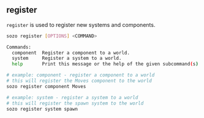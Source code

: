 ## register

`register` is used to register new systems and components. 

```sh
sozo register [OPTIONS] <COMMAND>
```
    
```sh
Commands:
  component  Register a component to a world.
  system     Register a system to a world.
  help       Print this message or the help of the given subcommand(s)
```

```sh
# example: component - register a component to a world
# this will register the Moves component to the world
sozo register component Moves

# example: system - register a system to a world
# this will register the spawn system to the world
sozo register system spawn
```